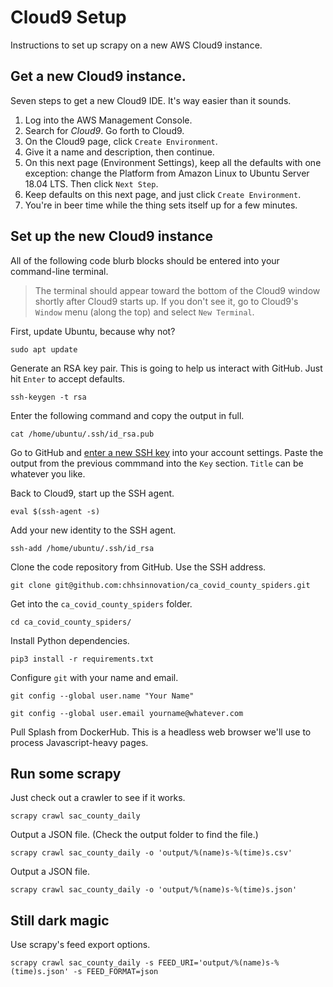 # Cloud9 Setup

Instructions to set up scrapy on a new AWS Cloud9 instance.

## Get a new Cloud9 instance.

Seven steps to get a new Cloud9 IDE. It's way easier than it sounds.

1. Log into the AWS Management Console.
2. Search for *Cloud9*. Go forth to Cloud9.
3. On the Cloud9 page, click `Create Environment`.
4. Give it a name and description, then continue.
5. On this next page (Environment Settings), keep all the defaults with one exception: change the Platform from Amazon Linux to Ubuntu Server 18.04 LTS. Then click `Next Step`.
6. Keep defaults on this next page, and just click `Create Environment`.
7. You're in beer time while the thing sets itself up for a few minutes.

## Set up the new Cloud9 instance

All of the following code blurb blocks should be entered into your command-line terminal. 

> The terminal should appear toward the bottom of the Cloud9 window shortly after Cloud9 starts up. If you don't see it, go to Cloud9's `Window` menu (along the top) and select `New Terminal`.

First, update Ubuntu, because why not?

`sudo apt update`

Generate an RSA key pair. This is going to help us interact with GitHub. Just hit `Enter` to accept defaults.

`ssh-keygen -t rsa`

Enter the following command and copy the output in full.

`cat /home/ubuntu/.ssh/id_rsa.pub`

Go to GitHub and [enter a new SSH key](https://github.com/settings/keys) into your account settings. Paste the output from the previous commmand into the `Key` section. `Title` can be whatever you like.

Back to Cloud9, start up the SSH agent.

`eval $(ssh-agent -s)`

Add your new identity to the SSH agent.

`ssh-add /home/ubuntu/.ssh/id_rsa`

Clone the code repository from GitHub. Use the SSH address.

`git clone git@github.com:chhsinnovation/ca_covid_county_spiders.git`

Get into the `ca_covid_county_spiders` folder.

`cd ca_covid_county_spiders/`

Install Python dependencies.

`pip3 install -r requirements.txt`

Configure `git` with your name and email.

`git config --global user.name "Your Name"`     

`git config --global user.email yourname@whatever.com`

Pull Splash from DockerHub. This is a headless web browser we'll use to process Javascript-heavy pages.



## Run some scrapy

Just check out a crawler to see if it works.

`scrapy crawl sac_county_daily`

Output a JSON file. (Check the output folder to find the file.)

`scrapy crawl sac_county_daily -o 'output/%(name)s-%(time)s.csv'`

Output a JSON file.

`scrapy crawl sac_county_daily -o 'output/%(name)s-%(time)s.json'`

## Still dark magic

Use scrapy's feed export options.

`scrapy crawl sac_county_daily -s FEED_URI='output/%(name)s-%(time)s.json' -s FEED_FORMAT=json`